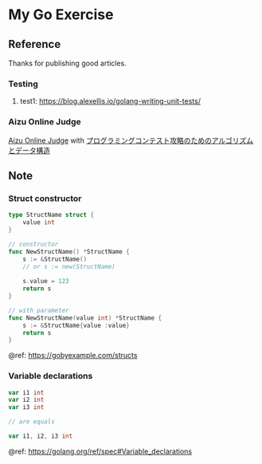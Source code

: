 # My Go Exercise

## Reference

Thanks for publishing good articles.

### Testing
1. test1: https://blog.alexellis.io/golang-writing-unit-tests/

### Aizu Online Judge

[Aizu Online Judge](https://onlinejudge.u-aizu.ac.jp/home)
with [プログラミングコンテスト攻略のためのアルゴリズムとデータ構造](https://www.amazon.co.jp/%E3%83%97%E3%83%AD%E3%82%B0%E3%83%A9%E3%83%9F%E3%83%B3%E3%82%B0%E3%82%B3%E3%83%B3%E3%83%86%E3%82%B9%E3%83%88%E6%94%BB%E7%95%A5%E3%81%AE%E3%81%9F%E3%82%81%E3%81%AE%E3%82%A2%E3%83%AB%E3%82%B4%E3%83%AA%E3%82%BA%E3%83%A0%E3%81%A8%E3%83%87%E3%83%BC%E3%82%BF%E6%A7%8B%E9%80%A0-%E6%B8%A1%E9%83%A8-%E6%9C%89%E9%9A%86/dp/4839952957/ref=sr_1_1?__mk_ja_JP=%E3%82%AB%E3%82%BF%E3%82%AB%E3%83%8A&keywords=%E3%82%A2%E3%83%AB%E3%82%B4%E3%83%AA%E3%82%BA%E3%83%A0+%E7%AB%B6%E6%8A%80&qid=1583866126&s=books&sr=1-1)

## Note

### Struct constructor

```go
type StructName struct {
	value int
}

// constructor
func NewStructName() *StructName {
    s := &StructName()
    // or s := new(StructName)
    
    s.value = 123
    return s
}

// with parameter
func NewStructName(value int) *StructName {
    s := &StructName{value :value}
    return s
}
```

@ref: https://gobyexample.com/structs

### Variable declarations

```go
var i1 int
var i2 int
var i3 int

// are equals

var i1, i2, i3 int
```

@ref: https://golang.org/ref/spec#Variable_declarations
